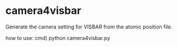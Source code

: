 # camera4visbar
Generate the camera setting for VISBAR from the atomic position file.

how to use:
cmd) python camera4visbar.py <XYZ file>
